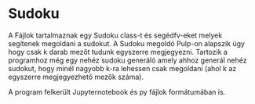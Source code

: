 # Sudoku

A Fájlok tartalmaznak egy Sudoku class-t és segédfv-eket melyek segítenek megoldani a sudokut.
A Sudoku megoldó Pulp-on alapszik úgy hogy csak k darab mezőt tudunk egyszerre megjegyezni.
Tartozik a programhoz még egy nehéz sudoku generáló amely ahhoz generál nehéz sudokut, hogy minél nagyobb k-ra lehessen csak megoldani (ahol k az egyszerre megjegyezhető mezők száma).


A program felkerült Jupyternotebook és py fájlok formátumában is.

